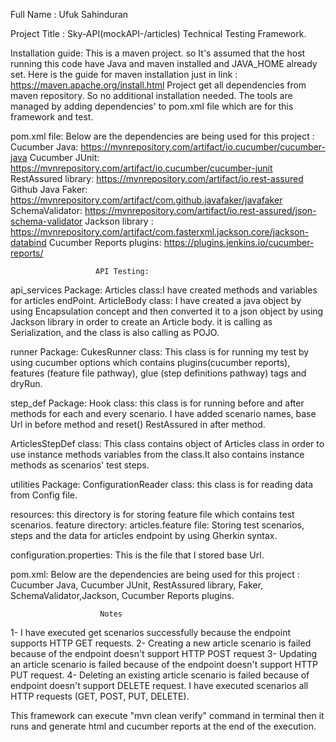 Full Name : Ufuk Sahinduran

Project Title :  Sky-API(mockAPI-/articles) Technical Testing Framework.

Installation guide: This is a maven project. so It's assumed that the host running this code have Java and maven
installed and JAVA_HOME already set. Here is the guide for maven installation just in
link : https://maven.apache.org/install.html Project get all dependencies from maven repository.
So no additional installation needed. The tools are managed by adding dependencies' to pom.xml file which are
for this framework and test.

pom.xml file:
Below are the dependencies are being used for this project :
Cucumber Java: https://mvnrepository.com/artifact/io.cucumber/cucumber-java
Cucumber JUnit: https://mvnrepository.com/artifact/io.cucumber/cucumber-junit
RestAssured library: https://mvnrepository.com/artifact/io.rest-assured
Github Java Faker: https://mvnrepository.com/artifact/com.github.javafaker/javafaker
SchemaValidator: https://mvnrepository.com/artifact/io.rest-assured/json-schema-validator
Jackson library : https://mvnrepository.com/artifact/com.fasterxml.jackson.core/jackson-databind
Cucumber Reports plugins: https://plugins.jenkins.io/cucumber-reports/


                       API Testing:
api_services Package:
    Articles class:I have created methods and variables for articles endPoint.
    ArticleBody class: I have created a java object by using Encapsulation concept and then converted it to a json object
        by using Jackson library in order to create an Article body. it is calling as Serialization, and the class is also 
        calling as  POJO.

runner Package:
    CukesRunner class: This class is for running my test by using cucumber options which contains
        plugins(cucumber reports), features (feature file pathway), glue (step definitions pathway) tags and dryRun.


step_def Package:
    Hook class: this class is for running before and after methods for each and every scenario.
        I have added scenario names, base Url in before method and  reset() RestAssured in after method.

   ArticlesStepDef class:  This class contains object of Articles class in order to use instance methods variables from
        the class.It also contains instance methods as scenarios' test steps.

utilities Package:
    ConfigurationReader class: this class is for reading data from Config file.

resources: this directory is for storing feature file which contains test scenarios.
    feature directory:
     articles.feature file: Storing test scenarios, steps and the data for articles endpoint by using Gherkin syntax.

configuration.properties: This is the file that I stored base Url.

pom.xml:
    Below are the dependencies are being used for this project :
    Cucumber Java, Cucumber JUnit, RestAssured library, Faker, SchemaValidator,Jackson, Cucumber Reports plugins.

                        Notes
1- I have executed get scenarios successfully because the endpoint supports HTTP GET requests.
2- Creating a new article scenario is failed because of the endpoint doesn't support HTTP POST request
3- Updating an article scenario is failed because of the endpoint doesn't support HTTP PUT request.
4- Deleting an existing article scenario is failed because of endpoint doesn't support DELETE request.
I have executed scenarios all HTTP requests (GET, POST, PUT, DELETE).

This framework can execute "mvn clean verify" command in terminal then it runs and generate html and cucumber reports
at the end of the execution.